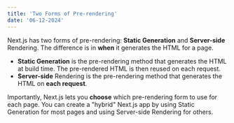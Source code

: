 ```yaml
---
title: 'Two Forms of Pre-rendering'
date: '06-12-2024'
---
```

Next.js has two forms of pre-rendering: **Static Generation** and **Server-side** Rendering. The difference is in **when** it generates the HTML for a page.

- **Static Generation** is the pre-rendering method that generates the HTML at build time. The pre-rendered HTML is then reused on each request.
- **Server-side** Rendering is the pre-rendering method that generates the HTML on **each request**.

Importantly, Next.js lets you **choose** which pre-rendering form to use for each page. You can create a "hybrid" Next.js app by using Static Generation for most pages and using Server-side Rendering for others.